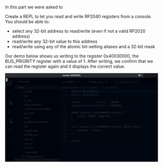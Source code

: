 
In this part we were asked to 

Create a REPL to let you read and write RP2040 registers from a console. You should be able to:
- select any 32-bit address to read/write (even if not a valid RP2020 address)
- read/write any 32-bit value to this address
- read/write using any of the atomic bit-setting aliases and a 32-bit mask

Our demo below shows us writing to the register 0x40030000, the BUS_PRIORITY register with a value of 1. After writing, we confirm that we can read the register again and it displays the correct value.

![](https://github.com/ronils428/ese519-lab2b/blob/main/part2/part%202.gif)
